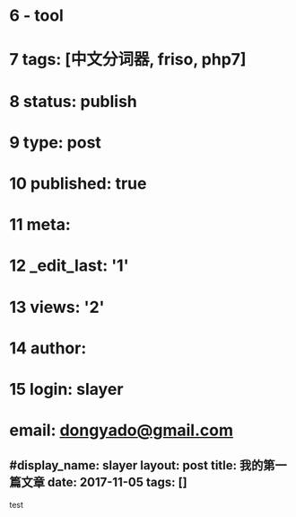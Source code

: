 #
#  6 - tool
#  7 tags: [中文分词器, friso, php7]
#  8 status: publish
#  9 type: post
# 10 published: true
# 11 meta:
# 12   _edit_last: '1'
# 13   views: '2'
# 14 author:
# 15   login: slayer
# email: dongyado@gmail.com
#display_name: slayer
layout: post
title: 我的第一篇文章
date: 2017-11-05
tags: []
---

test
